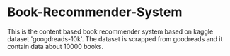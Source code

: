 # Book-Recommender-System
This is the content based book recommender system based on kaggle dataset 'googdreads-10k'. The dataset is scrapped from goodreads and it contain data about 10000 books.
